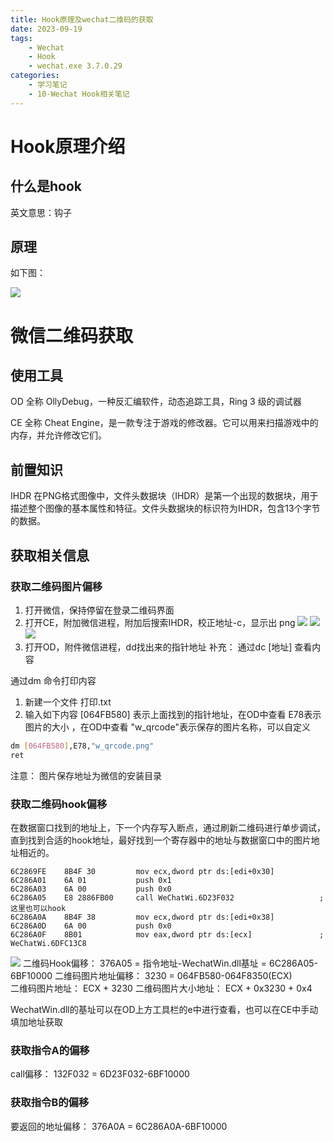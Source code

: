 ```yaml
---
title: Hook原理及wechat二维码的获取
date: 2023-09-19
tags: 
	- Wechat
	- Hook
	- wechat.exe 3.7.0.29
categories:
	- 学习笔记
	- 10-Wechat Hook相关笔记
---
```


# Hook原理介绍

## 什么是hook 

英文意思：钩子

## 原理

如下图：

![](https://cdn.statically.io/gh/hfshaobing/picx-images-hosting@master/20230919/Hook原理.6uz0r235zl80.webp)

# 微信二维码获取

## 使用工具

OD 全称 OllyDebug，一种反汇编软件，动态追踪工具，Ring 3 级的调试器

CE 全称 Cheat Engine，是一款专注于游戏的修改器。它可以用来扫描游戏中的内存，并允许修改它们。

## 前置知识

IHDR 在PNG格式图像中，文件头数据块（IHDR）是第一个出现的数据块，用于描述整个图像的基本属性和特征。文件头数据块的标识符为IHDR，包含13个字节的数据。

## 获取相关信息

### 获取二维码图片偏移

1. 打开微信，保持停留在登录二维码界面
2. 打开CE，附加微信进程，附加后搜索IHDR，校正地址-c，显示出 png
![](https://jsd.cdn.zzko.cn/gh/hfshaobing/picx-images-hosting@master/20230919/CE附加微信.6b10rojxepg0.webp)
![](https://jsd.cdn.zzko.cn/gh/hfshaobing/picx-images-hosting@master/20230919/CE查询IHDR.5g6n51qoiwk0.webp)
![](https://jsd.cdn.zzko.cn/gh/hfshaobing/picx-images-hosting@master/20230919/CE寻找二维码地址.5cbt3v5vqj00.webp)
3. 打开OD，附件微信进程，dd找出来的指针地址
补充：
通过dc [地址] 查看内容

通过dm 命令打印内容
1. 新建一个文件 打印.txt
2. 输入如下内容
[064FB580] 表示上面找到的指针地址，在OD中查看
E78表示图片的大小 ，在OD中查看
"w_qrcode"表示保存的图片名称，可以自定义
```sh
dm [064FB580],E78,"w_qrcode.png"
ret
```
注意： 图片保存地址为微信的安装目录

### 获取二维码hook偏移

在数据窗口找到的地址上，下一个内存写入断点，通过刷新二维码进行单步调试，直到找到合适的hook地址，最好找到一个寄存器中的地址与数据窗口中的图片地址相近的。

```
6C2869FE    8B4F 30         mov ecx,dword ptr ds:[edi+0x30]
6C286A01    6A 01           push 0x1
6C286A03    6A 00           push 0x0
6C286A05    E8 2886FB00     call WeChatWi.6D23F032                   ; 这里也可以hook
6C286A0A    8B4F 38         mov ecx,dword ptr ds:[edi+0x38]
6C286A0D    6A 00           push 0x0
6C286A0F    8B01            mov eax,dword ptr ds:[ecx]               ; WeChatWi.6DFC13C8
```
![](https://jsd.cdn.zzko.cn/gh/hfshaobing/picx-images-hosting@master/20230919/二维码hook地址.2g1ke18by3f.webp)
二维码Hook偏移：  376A05 = 指令地址-WechatWin.dll基址 = 6C286A05-6BF10000
二维码图片地址偏移： 3230 = 064FB580-064F8350(ECX)   
二维码图片地址： ECX + 3230
二维码图片大小地址： ECX + 0x3230 + 0x4


WechatWin.dll的基址可以在OD上方工具栏的e中进行查看，也可以在CE中手动填加地址获取

### 获取指令A的偏移

call偏移： 132F032 = 6D23F032-6BF10000

### 获取指令B的偏移

要返回的地址偏移： 376A0A = 6C286A0A-6BF10000


